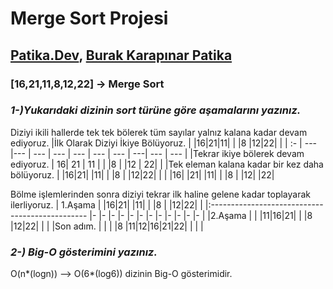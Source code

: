 # Merge Sort Projesi

## [Patika.Dev](https://www.patika.dev/tr), [Burak Karapınar Patika](https://app.patika.dev/brkkrpnr)
###  [16,21,11,8,12,22] -> Merge Sort
### _1-)Yukarıdaki dizinin sort türüne göre aşamalarını yazınız._
Diziyi ikili hallerde tek tek bölerek tüm sayılar yalnız kalana kadar devam ediyoruz.
|İlk Olarak Diziyi İkiye Bölüyoruz.     | |16|21|11|  |  |8 |12|22|  |
| :-                                  | --- |---  | --- | --- | --- | --- | --- | ---| --- | --- |
|Tekrar ikiye bölerek devam ediyoruz.   |  16| 21  | 11 |  |  |8 |  |12 | 22|  |
|Tek eleman kalana kadar bir kez daha bölüyoruz.  |  |16|21|  |11|  |  |8 |  |12|22|  |
|                                                 |16|  |21|  |11|  |  |8 |  |12|  |22|

Bölme işlemlerinden sonra diziyi tekrar ilk haline gelene kadar toplayarak ilerliyoruz.
| 1.Aşama  |  |16|21|  |11|  |  |8 |  |12|22|  |
|:----------------------------------------------- |- |- |- |- |- |- |- |- |- |- |- |- |
|2.Aşama |  |  |11|16|21|  |  |8 |12|22|  |  |
|Son adım.     | | | |8 |11|12|16|21|22| | | |
### _2-) Big-O gösterimini yazınız._
O(n*(logn)) --> O(6*(log6)) dizinin Big-O gösterimidir.
